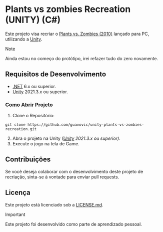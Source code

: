 # Plants vs zombies Recreation (UNITY) (C#)
Este projeto visa recriar o [Plants vs. Zombies (2010)](https://www.ea.com/pt-br/games/plants-vs-zombies/plants-vs-zombies) lançado para PC, utilizando a [Unity](https://unity.com/pt).

> [!NOTE]
> Ainda estou no começo do protótipo, irei refazer tudo do zero novamente.

## Requisitos de Desenvolvimento
* [.NET](https://dotnet.microsoft.com/pt-br/download) 6.x ou superior.
* [Unity](https://unity.com/pt) 2021.3.x ou superior.

### Como Abrir Projeto
1. Clone o Repositório:
```
git clone https://github.com/guavovic/unity-plants-vs-zombies-recreation.git 
```
2. Abra o projeto na Unity *([Unity](https://unity.com/pt) 2021.3.x ou superior)*.
3. Execute o jogo na tela de Game.

## Contribuições
Se você deseja colaborar com o desenvolvimento deste projeto de recriação, sinta-se à vontade para enviar pull requests.

## Licença
Este projeto está licenciado sob a [LICENSE.md](https://github.com/guavovic/unity-plants-vs-zombies-recreation/blob/main/LICENSE).

> [!IMPORTANT]
> Este projeto foi desenvolvido como parte de aprendizado pessoal.
